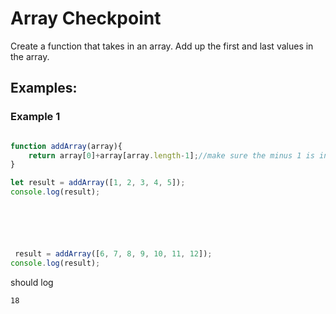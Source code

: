 # Array Checkpoint

Create a function that takes in an array. Add up the first and last values in the array.

## Examples:

### Example 1

```js

function addArray(array){
    return array[0]+array[array.length-1];//make sure the minus 1 is in the array location lol otherwise it will return not a number
}

let result = addArray([1, 2, 3, 4, 5]);
console.log(result);






 result = addArray([6, 7, 8, 9, 10, 11, 12]);
console.log(result);
```

should log


```
18
```


